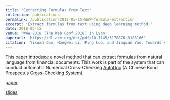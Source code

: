 ```yaml
---
title: "Extracting Formulas from Text"
collection: publications
permalink: /publication/2018-05-15-WWW-formula-extraction
excerpt: 'Extract formulas from text using deep learning method.'
date: 2018-05-15
venue: 'WWW 2018 (The Web Conf 2018) in Lyon'
paperurl: 'https://dl.acm.org/doi/pdf/10.1145/3178876.3186166'
citation: 'Yixuan Cao, Hongwei Li, Ping Luo, and Jiaquan Yao. Towards Automatic Numerical Cross-Checking: Extracting Formulas from Text. In WWW, 2018.'
---
```

This paper introduce a novel method that can extract formulas from natural language from financial documents.
This work is part of the system that can conduct automatic Numerical Cross-Checking [AutoDoc](https://autodoc.paodingai.com/) (A Chinese Bond Prospectus Cross-Checking System).

[paper](https://dl.acm.org/doi/pdf/10.1145/3178876.3186166)

[slides](http://yixuancao.github.io/files/WWW-18-report-0420.pptx)
